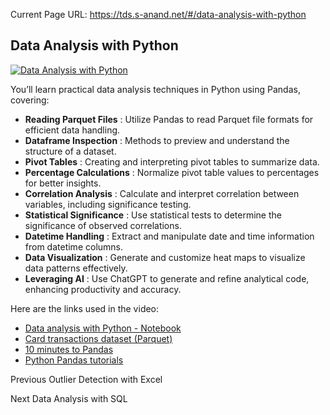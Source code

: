 Current Page URL: https://tds.s-anand.net/#/data-analysis-with-python

## Data Analysis with Python

[![Data Analysis with
Python](https://i.ytimg.com/vi_webp/ZPfZH14FK90/sddefault.webp)](https://youtu.be/ZPfZH14FK90)

You’ll learn practical data analysis techniques in Python using Pandas,
covering:

  * **Reading Parquet Files** : Utilize Pandas to read Parquet file formats for efficient data handling.
  * **Dataframe Inspection** : Methods to preview and understand the structure of a dataset.
  * **Pivot Tables** : Creating and interpreting pivot tables to summarize data.
  * **Percentage Calculations** : Normalize pivot table values to percentages for better insights.
  * **Correlation Analysis** : Calculate and interpret correlation between variables, including significance testing.
  * **Statistical Significance** : Use statistical tests to determine the significance of observed correlations.
  * **Datetime Handling** : Extract and manipulate date and time information from datetime columns.
  * **Data Visualization** : Generate and customize heat maps to visualize data patterns effectively.
  * **Leveraging AI** : Use ChatGPT to generate and refine analytical code, enhancing productivity and accuracy.

Here are the links used in the video:

  * [Data analysis with Python - Notebook](https://colab.research.google.com/drive/1wEUEeF_e2SSmS9uf2-3fZJQ2kEFRnxah)
  * [Card transactions dataset (Parquet)](https://drive.google.com/file/u/3/d/1XGvuFjoTwlybkw0cc9u34horMF9vMhrB/view)
  * [10 minutes to Pandas](https://pandas.pydata.org/pandas-docs/stable/user_guide/10min.html)
  * [Python Pandas tutorials](https://www.youtube.com/playlist?list=PL-osiE80TeTsWmV9i9c58mdDCSskIFdDS)

Previous Outlier Detection with Excel

Next Data Analysis with SQL

